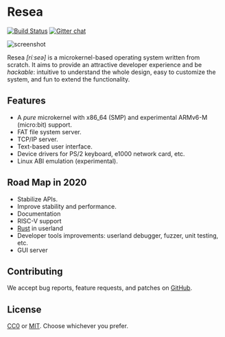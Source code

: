Resea
=====
[![Build Status](https://github.com/nuta/resea/workflows/CI/badge.svg)](https://github.com/nuta/resea/actions?query=workflow%3ACI)
[![Gitter chat](https://badges.gitter.im/resea/community.png)](https://gitter.im/resea/community)

![screenshot](https://gist.githubusercontent.com/nuta/18bb9fb757bcb547f2432c4fc5197dcf/raw/6faa6cd38b2ad23cfdbfdabff5107f99aead12f9/demo.gif)

Resea *[ríːseə]* is a microkernel-based operating system written from scratch.
It aims to provide an attractive developer experience and be *hackable*:
intuitive to understand the whole design, easy to customize the system, and fun
to extend the functionality.

Features
--------
- A *pure* microkernel with x86_64 (SMP) and experimental ARMv6-M (micro:bit) support.
- FAT file system server.
- TCP/IP server.
- Text-based user interface.
- Device drivers for PS/2 keyboard, e1000 network card, etc.
- Linux ABI emulation (experimental).

Road Map in 2020
----------------
- Stabilize APIs.
- Improve stability and performance.
- Documentation
- RISC-V support
- [Rust](https://www.rust-lang.org/) in userland
- Developer tools improvements: userland debugger, fuzzer, unit testing, etc.
- GUI server

Contributing
------------
We accept bug reports, feature requests, and patches on
[GitHub](https://github.com/nuta/resea).

License
-------
[CC0](https://creativecommons.org/publicdomain/zero/1.0/) or
[MIT](https://opensource.org/licenses/MIT). Choose whichever you prefer.
